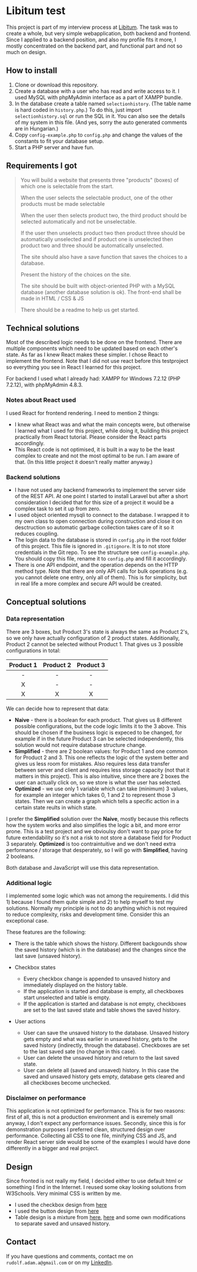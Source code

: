 # Libitum test

This project is part of my interview process at [Libitum](https://libitum.com/). The task was to create a whole, but very simple webapplication, both backend and frontend. Since I applied to a backend position, and also my profile fits it more, I mostly concentrated on the backend part, and functional part and not so much on design.

## How to install

1. Clone or download this repository.
2. Create a database with a user who has read and write access to it. I used MySQL with phpMyAdmin interface as a part of XAMPP bundle.
3. In the database create a table named `selectionhistory`. (The table name is hard coded in `history.php`.) To do this, just import `selectionhistory.sql` or run the SQL in it. You can also see the details of my system in this file. (And yes, sorry the auto generated comments are in Hungarian.)
4. Copy `config-example.php` to `config.php` and change the values of the constants to fit your database setup.
5. Start a PHP server and have fun.

## Requirements I got

> You will build a website that presents three "products" (boxes) of which one is selectable from the start.
> 
> When the user selects the selectable product, one of the other products must be made selectable
> 
> When the user then selects product two, the third product should be selected automatically and not be unselectable.
> 
> If the user then unselects product two then product three should be automatically unselected and if product one is unselected then product two and three should be automatically unselected.
> 
> The site should also have a save function that saves the choices to a database.
> 
> Present the history of the choices on the site.
> 
> The site should be built with object-oriented PHP with a MySQL database (another database solution is ok). The front-end shall be made in HTML / CSS & JS
> 
> There should be a readme to help us get started.

## Technical solutions

Most of the described logic needs to be done on the frontend. There are multiple components which need to be updated based on each other's state. As far as I knew React makes these simpler. I chose React to implement the frontend. Note that I did not use react before this testproject so everything you see in React I learned for this project.

For backend I used what I already had: XAMPP for Windows 7.2.12 (PHP 7.2.12), with phpMyAdmin 4.8.3.

### Notes about React used

I used React for frontend rendering. I need to mention 2 things:

* I knew what React was and what the main concepts were, but otherwise I learned what I used for this project, while doing it, building this project practically from React tutorial. Please consider the React parts accordingly.
* This React code is not optimised, it is built in a way to be the least complex to create and not the most optimal to be run. I am aware of that. (In this little project it doesn't really matter anyway.)

### Backend solutions

* I have not used any backend frameworks to implement the server side of the REST API. At one point I started to install Laravel but after a short consideration I decided that for this size of a project it would be a complex task to set it up from zero.
* I used object oriented mysqli to connect to the database. I wrapped it to my own class to open connection during construction and close it on desctruction so automatic garbage collection takes care of it so it reduces coupling.
* The login data to the database is stored in `config.php` in the root folder of this project. This file is ignored in `.gitignore`. It is to not store credentials in the Git repo. To see the structure see `config-example.php`. You should copy this file, rename it to `config.php` and fill it accordingly.
* There is one API endpoint, and the operation depends on the HTTP method type. Note that there are only API calls for bulk operations (e.g. you cannot delete one entry, only all of them). This is for simplicity, but in real life a more complex and secure API would be created.

## Conceptual solutions

### Data representation

There are 3 boxes, but Product 3's state is always the same as Product 2's, so we only have actually configuration of 2 product states. Additionally, Product 2 cannot be selected without Product 1. That gives us 3 possible configurations in total:

| Product 1 | Product 2 | Product 3 |
| :-------: | :-------: | :-------: |
|     -     |     -     |     -     |
|     X     |     -     |     -     |
|     X     |     X     |     X     |

We can decide how to represent that data:

* **Naive** - there is a boolean for each product. That gives us 8 different possible configurations, but the code logic limits it to the 3 above. This should be chosen if the business logic is expeced to be changed, for example if in the future Product 3 can be selected independently, this solution would not require database structure change.
* **Simplified** - there are 2 boolean values: for Product 1 and one common for Product 2 and 3. This one reflects the logic of the system better and gives us less room for mistakes. Also requires less data transfer between server and client and requires less storage capacity (not that it matters in this project). This is also intuitive, since there are 2 boxes the user can actually click on, so we store is what the user has selected.
* **Optimized** - we use only 1 variable which can take (minimum) 3 values, for example an integer which takes 0, 1 and 2 to represent those 3 states. Then we can create a graph which tells a specific action in a certain state reults in which state.

I prefer the **Simplified** solution over the **Naive**, mostly because this reflects how the system works and also simplifies the logic a bit, and more error prone. This is a test project and we obvioulsy don't want to pay price for future extendability so it's not a risk to not store a database field for Product 3 separately. **Optimized** is too contraintuitive and we don't need extra performance / storage that desperately, so I will go with **Simplified**, having 2 booleans.

Both database and JavaScript will use this data representation.

### Additional logic

I implemented some logic which was not among the requirements. I did this 1) because I found them quite simple and 2) to help myself to test my solutions. Normally my principle is not to do anything which is not required to reduce complexity, risks and development time. Consider this an exceptional case.

These features are the following:

* There is the table which shows the history. Different backgounds show the saved history (which is in the database) and the changes since the last save (unsaved history).
- Checkbox states
    - Every checkbox change is appended to unsaved history and immediately displayed on the
      history table.
    - If the application is started and database is empty, all checkboxes start unselected
      and table is empty.
    - If the application is started and database is not empty, checkboxes are set to the last 
      saved state and table shows the saved history.
 
- User actions
    - User can save the unsaved history to the database. Unsaved history gets empty and what
      was earlier in unsaved history, gets to the saved history (indirectly, through the database).
      Checkboxes are set to the last saved sate (no change in this case).
    - User can delete the unsaved history and return to the last saved state.
    - User can delete all (saved and unsaved) history. In this case the saved and unsaved history
      gets empty, database gets cleared and all checkboxes become unchecked.
 

### Disclaimer on performance

This application is not optimized for performance. This is for two reasons: first of all, this is not a production environment and is exremely small anyway, I don't expect any performance issues. Secondly, since this is for demonstration purposes I preferred clean, structured design over performance. Collecting all CSS to one file, minifying CSS and JS, and render React server side would be some of the examples I would have done differently in a bigger and real project.

## Design

Since fronted is not really my field, I decided either to use default html or something I find in the Internet. I reused some okay looking solutions from W3Schools. Very minimal CSS is written by me.

* I used the checkbox design from [here](https://www.w3schools.com/howto/howto_css_custom_checkbox.asp)
* I used the button design from [here](https://www.w3schools.com/howto/howto_css_alert_buttons.asp)
* Table design is a mixture from [here](https://www.w3schools.com/howto/howto_css_comparison_table.asp), [here](https://www.w3schools.com/css/css_table.asp) and some own modifications to separate saved and unsaved history.

## Contact

If you have questions and comments, contact me on `rudolf.adam.a@gmail.com` or on my [LinkedIn](https://www.linkedin.com/in/%C3%A1d%C3%A1m-rudolf-21795096/).